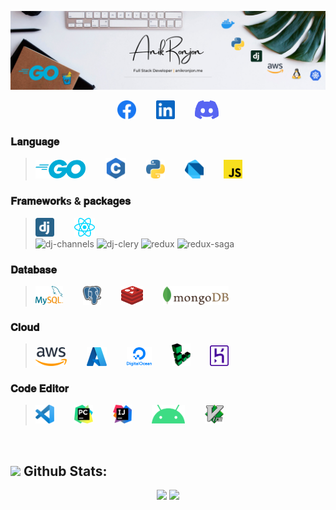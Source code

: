 <!-- ![anikronjon banner](https://github.com/anikronjon/AnikRonjon/assets/66874940/80f06902-389a-4f95-afed-0ece9d926b98) -->
![anikronjon banner](https://github.com/anikronjon/AnikRonjon/blob/main/vendor/LinkedIn%20Banner.png)
<p align="center">
    <a href="https://www.facebook.com/anikronjon.swe" target="_blank"><img src="vendor/facebook.svg" height="30px"></a>&emsp;&emsp;
    <a href="https://bd.linkedin.com/in/anikronjon" target="_blank"><img src="vendor/linkedin.svg" height="30px"></a>&emsp;&emsp;
    <a href="https://discord.com/users/Big%20Bull#7729" target="_blank"><img src="vendor/discord.svg" height="30px"></a>
</p>


### 𝐋𝐚𝐧𝐠𝐮𝐚𝐠𝐞
><img src="vendor/go.svg" height="30">&emsp;&emsp;
<img src="vendor/c.svg" height="33">&emsp;&emsp;
<img src="vendor/python.svg" height="30">&emsp;&emsp;
<img src="vendor/dart.svg" height="30">&emsp;&emsp;
<img src="vendor/javascript.svg" height="30">&emsp;&emsp;

### 𝐅𝐫𝐚𝐦𝐞𝐰𝐨𝐫𝐤s & 𝐩𝐚𝐜𝐤𝐚𝐠𝐞𝐬
><img src="vendor/django-icon.svg" height="30">&emsp;&emsp;
<img src="vendor/react.svg" height="30">&emsp;&emsp;&emsp;<br>
![dj-channels](https://img.shields.io/badge/-Channels-511?&logo=Websocket&logoColor=F90)
![dj-clery](https://img.shields.io/badge/-Celery-511?&logo=Celery&logoColor=F90)
![redux](https://img.shields.io/badge/-Redux-511?&logo=Redux&logoColor=F90)
![redux-saga](https://img.shields.io/badge/-ReduxSaga-511?&logo=ReduxSaga&logoColor=F90)

### 𝐃𝐚𝐭𝐚𝐛𝐚𝐬𝐞
><img src="vendor/mysql.svg" height="30">&emsp;&emsp;
<img src="vendor/postgresql.svg" height="30">&emsp;&emsp;
<img src="vendor/redis.svg" height="30">&emsp;&emsp;
<img src="vendor/mongodb.svg" height="30">&emsp;&emsp;

### 𝐂𝐥𝐨𝐮𝐝
><img src="vendor/aws.svg" height="30">&emsp;&emsp;
<img src="vendor/microsoft-azure.svg" height="30">&emsp;&emsp;
<img src="vendor/digital-ocean.svg" height="30">&emsp;&emsp;
<img src="vendor/linode.svg" width="30">&emsp;&emsp;
<img src="vendor/heroku.svg" width="30"><br>

### 𝐂𝐨𝐝𝐞 𝐄𝐝𝐢𝐭𝐨𝐫
><img src="vendor/vscode.svg" height="30">&emsp;&emsp;
<img src="vendor/pycharm.svg" height="30">&emsp;&emsp;
<img src="vendor/intellij-idea.svg" height="30">&emsp;&emsp;
<img src="vendor/android.svg" height="30">&emsp;&emsp;
<img src="vendor/vim.svg" height="30">&emsp;&emsp;<br>

<br>

## <img src="https://media.giphy.com/media/ZCN6F3FAkwsyOGU2RS/giphy.gif" width="30"> **Github Stats:**
 <p align="center">
   <img width="49%" src="https://github-readme-streak-stats.herokuapp.com/?user=AnikRonjon&hide_border=false&card_height=202"/>
  <a href="https://github.com/AnikRonjon">
   <img width="48%" src="https://github-readme-stats.vercel.app/api?username=AnikRonjon&show_icons=true&count_private=true">
  </a>
 </p>
